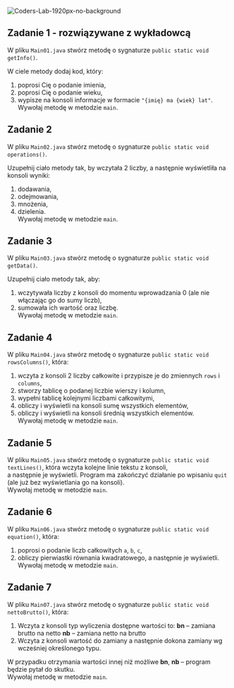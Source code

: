 ![Coders-Lab-1920px-no-background](https://user-images.githubusercontent.com/152855/73064373-5ed69780-3ea1-11ea-8a71-3d370a5e7dd8.png)


## Zadanie 1 - rozwiązywane z wykładowcą

W pliku `Main01.java` stwórz metodę o sygnaturze `public static void getInfo()`.

W ciele metody dodaj kod, który:

1. poprosi Cię o podanie imienia,
2. poprosi Cię o podanie wieku,
3. wypisze na konsoli informacje w formacie `"{imię} ma {wiek} lat"`.  
Wywołaj metodę w metodzie `main`.

## Zadanie 2

W pliku `Main02.java` stwórz metodę o sygnaturze `public static void operations()`.

Uzupełnij ciało metody tak, by wczytała 2 liczby, a następnie wyświetliła na konsoli wyniki:  
1. dodawania,
2. odejmowania,
3. mnożenia,
4. dzielenia.  
Wywołaj metodę w metodzie `main`.

## Zadanie 3

W pliku `Main03.java` stwórz metodę o sygnaturze `public static void getData()`.

Uzupełnij ciało metody tak, aby:

1. wczytywała liczby z konsoli do momentu wprowadzania 0 (ale nie włączając go do sumy liczb), 
2. sumowała ich wartość oraz liczbę.  
Wywołaj metodę w metodzie `main`.

## Zadanie 4

W pliku `Main04.java` stwórz metodę o sygnaturze `public static void rowsColumns()`, która:

1. wczyta z konsoli 2 liczby całkowite i przypisze je do zmiennych `rows` i `columns`,
2. stworzy tablicę o podanej liczbie wierszy i kolumn,
3. wypełni tablicę kolejnymi liczbami całkowitymi,
4. obliczy i wyświetli na konsoli sumę wszystkich elementów,
5. obliczy i wyświetli na konsoli średnią wszystkich elementów.  
Wywołaj metodę w metodzie `main`.

## Zadanie 5

W pliku `Main05.java` stwórz metodę o sygnaturze `public static void textLines()`, która wczyta kolejne linie tekstu z konsoli,  
a następnie je wyświetli. Program ma zakończyć działanie po wpisaniu `quit` (ale już bez wyświetlania go na konsoli).  
Wywołaj metodę w metodzie `main`.

## Zadanie 6

W pliku `Main06.java` stwórz metodę o sygnaturze `public static void equation()`, która:

1. poprosi o podanie liczb całkowitych `a`, `b`, `c`,
2. obliczy pierwiastki równania kwadratowego, a następnie je wyświetli.  
Wywołaj metodę w metodzie `main`.

## Zadanie 7

W pliku `Main07.java` stwórz metodę o sygnaturze `public static void nettoBrutto()`, która:

1. Wczyta z konsoli typ wyliczenia dostępne wartości to:
**bn** &ndash; zamiana brutto na netto
**nb** &ndash; zamiana netto na brutto
2. Wczyta z konsoli wartość do zamiany a następnie dokona zamiany wg wcześniej określonego typu.  

W przypadku otrzymania wartości innej niż możliwe **bn**, **nb** &ndash; program będzie pytał do skutku.  
Wywołaj metodę w metodzie `main`.
